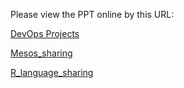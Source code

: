 Please view the PPT online by this URL:

[DevOps Projects](https://github.microstrategy.com/pages/DevOps/Slides/DevOps_projects/#/)

[Mesos_sharing](https://github.microstrategy.com/pages/DevOps/Slides/mesos_sharing/#/)

[R_language_sharing](https://github.microstrategy.com/pages/DevOps/Slides/R_sharing/#/)

